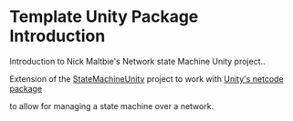 # Template Unity Package Introduction

Introduction to Nick Maltbie's Network state Machine Unity project..

Extension of the [StateMachineUnity](https://nickmaltbie.com/StateMachineUnity/docs/)
project to work with [Unity's netcode package](https://docs.unity3d.com/Packages/com.unity.netcode@1.0/manual/index.html)

to allow for managing a state machine over a network.
